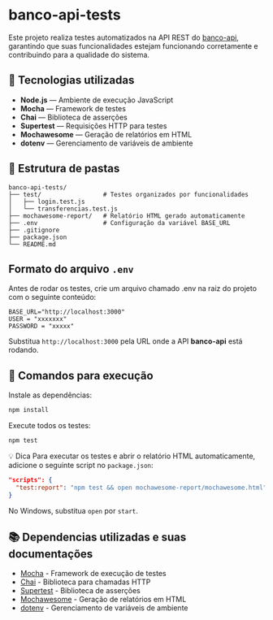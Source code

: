 # banco-api-tests

Este projeto realiza testes automatizados na API REST do [banco-api](https://github.com/douglaslang01/banco-api), garantindo que suas funcionalidades estejam funcionando corretamente e contribuindo para a qualidade do sistema.

## 🧪 Tecnologias utilizadas

- **Node.js** — Ambiente de execução JavaScript
- **Mocha** — Framework de testes
- **Chai** — Biblioteca de asserções
- **Supertest** — Requisições HTTP para testes
- **Mochawesome** — Geração de relatórios em HTML
- **dotenv** — Gerenciamento de variáveis de ambiente

## 📁 Estrutura de pastas
```
banco-api-tests/ 
├── test/                 # Testes organizados por funcionalidades 
│   ├── login.test.js 
│   └── transferencias.test.js 
├── mochawesome-report/   # Relatório HTML gerado automaticamente 
├── .env                  # Configuração da variável BASE_URL 
├── .gitignore 
├── package.json 
└── README.md
```

## Formato do arquivo `.env`

Antes de rodar os testes, crie um arquivo chamado .env na raiz do projeto com o seguinte conteúdo:

```
BASE_URL="http://localhost:3000"
USER = "xxxxxxx"
PASSWORD = "xxxxx"
```

Substitua `http://localhost:3000` pela URL onde a API **banco-api** está rodando.

## 🚀 Comandos para execução

Instale as dependências:

```bash
npm install
```
Execute todos os testes:
```bash
npm test
```

💡 Dica
Para executar os testes e abrir o relatório HTML automaticamente, adicione o seguinte script no `package.json`:

```Json
"scripts": {
  "test:report": "npm test && open mochawesome-report/mochawesome.html"
}
```

No Windows, substitua `open` por `start`.

## 📚 Dependencias utilizadas e suas documentações

- [Mocha](https://mochajs.org/) - Framework de execução de testes
- [Chai](https://github.com/ladjs/supertest) - Biblioteca para chamadas HTTP
- [Supertest](https://www.chaijs.com/) - Biblioteca de asserções
- [Mochawesome](https://github.com/adamgruber/mochawesome) - Geração de relatórios em HTML
- [dotenv](https://github.com/motdotla/dotenv) - Gerenciamento de variáveis de ambiente



